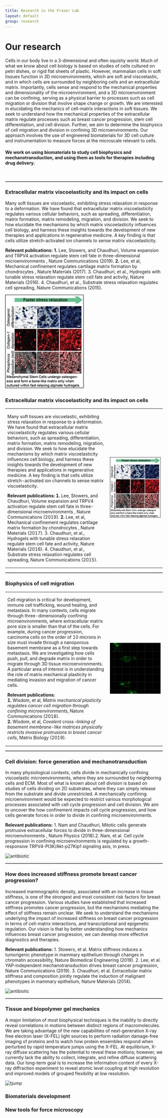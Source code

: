 ```yaml
---
title: Research in the Fraser Lab
layout: default
group: research
---
```


<div class="row">

# Our research
Cells in our body live in a 3-dimensional and often squishy world. Much of what we know about cell biology is based on studies of cells cultured on petri dishes, or rigid flat sheets of plastic. However, mammalian cells in soft tissues function in 3D microenvironments, which are soft and viscoelastic, and in which cells are surrounded by neighboring cells and an extracellular matrix. Importantly, cells sense and respond to the mechanical properties and dimensionality of the microenvironment, and a 3D microenvironment can be confining, serving as a physical barrier to processes such as cell migration or division that involve shape change or growth. We are interested in elucidating the mechanics of cell-matrix interactions in soft tissues. We seek to understand how the mechanical properties of the extracellular matrix regulate processes such as breast cancer progression, stem cell differentiation, and cell division. Further, we aim to determine the biophysics of cell migration and division in confining 3D microenvironments. Our approach involves the use of engineered biomaterials for 3D cell culture and instrumentation to measure forces at the microscale relevant to cells.
<br>
#### We work on using biomaterials to study cell biophysics and mechanotransduction, and using them as tools for therapies including drug delivery. 
<br>


</div>
<hr style="border: none; border-top: 1px dashed #ccc; height: 1px;"/>
<div class="row">

### Extracellular matrix viscoelasticity and its impact on cells
<div class="col-md-7 order-md-1 ">

Many soft tissues are viscoelastic, exhibiting stress relaxation in response to a deformation. We have found that extracellular matrix viscoelasticity regulates various cellular behaviors, such as spreading, differentiation, matrix formation, matrix remodeling, migration, and division. We seek to how elucidate the mechanisms by which matrix viscoelasticity influences cell biology, and harness these insights towards the development of new therapies and applications in regenerative medicine. A key finding is that cells utilize stretch-activated ion channels to sense matrix viscoelasticity.

**Relevant publications:** **1.** Lee, Stowers, and Chaudhuri, Volume expansion and TRPV4 activation regulate stem cell fate in three-dimensional microenvironments , Nature Communications (2019). **2.** Lee, et al, Mechanical confinement regulates cartilage matrix formation by chondrocytes , Nature Materials (2017). 3. Chaudhuri, et al., Hydrogels with tunable stress relaxation regulate stem cell fate and activity, Nature Materials (2016). 4. Chaudhuri, et al., Substrate stress relaxation regulates cell spreading, Nature Communications (2015).

</div>
<div class="col-md-5 order-md-2 align-self-center">
<img src="/static/img/research/RD1.jpg" class="img-fluid" alt="Viscoelasticity">
</div>
</div>

<div class="row">

### Extracellular matrix viscoelasticity and its impact on cells
<table>
<tr>
<td style="width:65%; vertical-align:top;">

Many soft tissues are viscoelastic, exhibiting stress relaxation in response to a deformation. We have found that extracellular matrix viscoelasticity regulates various cellular behaviors, such as spreading, differentiation, matrix formation, matrix remodeling, migration, and division. We seek to how elucidate the mechanisms by which matrix viscoelasticity influences cell biology, and harness these insights towards the development of new therapies and applications in regenerative medicine. A key finding is that cells utilize stretch-activated ion channels to sense matrix viscoelasticity.

**Relevant publications:** 
**1.** Lee, Stowers, and Chaudhuri, Volume expansion and TRPV4 activation regulate stem cell fate in three-dimensional microenvironments , Nature Communications (2019). **2.** Lee, et al, Mechanical confinement regulates cartilage matrix formation by chondrocytes , Nature Materials (2017). 3. Chaudhuri, et al., Hydrogels with tunable stress relaxation regulate stem cell fate and activity, Nature Materials (2016). 4. Chaudhuri, et al., Substrate stress relaxation regulates cell spreading, Nature Communications (2015).
</td>
<td style="width:35%; text-align:right;">
<img src="/static/img/research/RD1.jpg" class="img-fluid" alt="Viscoelasticity">
</td>
</tr>
</table>
<div>

<hr style="border: none; border-top: 1px dashed #ccc; height: 1px;"/>


<!-- 
### Biophysics of cell migration
<div class="col-md-7 order-md-1">
-->
<!-- 
Cell migration is critical for development, immune cell trafficking, wound healing, and metastasis. In many contexts, cells migrate through three-dimensionally confining microenvironments, where extracellular matrix pore size is smaller than that of the cells. For example, during cancer progression, carcinoma cells on the order of 10 microns in size must invade through a nanoporous basement membrane as a first step towards metastasis. We are investigating how cells push, pull, and degrade matrix in order to migrate through 3D tissue microenvironments. A particular area of interest is in understanding the role of matrix mechanical plasticity in mediating invasion and migration of cancer cells.
-->
<!-- 
**Relevant publications:** **1.** Wisdom, et al, Matrix mechanical plasticity regulates cancer cell migration through confining microenvironments, Nature Communications (2018). **2.** Wisdom, et al, Covalent cross-linking of basement membrane-like matrices physically restricts invasive protrusions in breast cancer cells, Matrix Biology (2019).
-->
<!-- 
</div>
<div class="col-md-5 order-md-2 align-self-center">
<img src="/static/img/research/RD2.gif" class="img-fluid" alt="Migration gif">
</div>
</div>
-->
<div class="row">

### Biophysics of cell migration
<table>
<tr>
<td style="width:65%; vertical-align:top;">

Cell migration is critical for development, immune cell trafficking, wound healing, and metastasis. In many contexts, cells migrate through three-dimensionally confining microenvironments, where extracellular matrix pore size is smaller than that of the cells. For example, during cancer progression, carcinoma cells on the order of 10 microns in size must invade through a nanoporous basement membrane as a first step towards metastasis. We are investigating how cells push, pull, and degrade matrix in order to migrate through 3D tissue microenvironments. A particular area of interest is in understanding the role of matrix mechanical plasticity in mediating invasion and migration of cancer cells.

**Relevant publications:**  
**1.** Wisdom, et al, *Matrix mechanical plasticity regulates cancer cell migration through confining microenvironments*, Nature Communications (2018).  
**2.** Wisdom, et al, *Covalent cross-linking of basement membrane-like matrices physically restricts invasive protrusions in breast cancer cells*, Matrix Biology (2019).

</td>
<td style="width:35%; text-align:right;">
<img src="/static/img/research/RD2.gif" alt="Migration gif" style="max-width:100%;">
</td>
</tr>
</table>
<div>

<hr style="border: none; border-top: 1px dashed #ccc; height: 1px;" />

<div class="row">

###  Cell division: force generation and mechanotransduction

<div class="col-md-7 order-md-1 ">

In many physiological contexts, cells divide in mechanically confining viscoelastic microenvironments, where they are surrounded by neighboring cells and ECM. Most of what is known about cell division is based on studies of cells dividing on 2D substrates, where they can simply release from the substrate and divide unrestricted. A mechanically confining microenvironment would be expected to restrict various morphological processes associated with cell cycle progression and cell division. We aim to uncover the how confinement impacts cell cycle progression, and how cells generate forces in order to divide in confining microenvironments.

**Relevant publications:** 1. Nam and Chaudhuri, Mitotic cells generate protrusive extracellular forces to divide in three-dimensional microenvironments , Nature Physics (2018).2. Nam, et al. Cell cycle progression in confining microenvironments is regulated by a growth-responsive TRPV4-PI3K/Akt-p27Kip1 signaling axis, in press.
</div>

<div class="col-md-5 order-md-2 align-self-center">

<img class="img-fluid" src="/static/img/pub/2019_li_pellegrino.jpg" alt="antibiotic">
</div>
</div>
<hr style="border: none; border-top: 1px dashed #ccc; height: 1px;"/>
<div class="row">

### How does increased stiffness promote breast cancer progression?

<div class="col-md-7 order-md-1 ">

Increased mammographic density, associated with an increase in tissue stiffness, is one of the strongest and most consistent risk factors for breast cancer progression. Various studies have established that increased stiffness promotes cancer progression, but the mechanisms mediating the effect of stiffness remain unclear. We seek to understand the mechanisms underlying the impact of increased stiffness on breast cancer progression in terms of cell-matrix interactions, and transcriptional and epigenetic regulation. Our vision is that by better understanding how mechanics influences breast cancer progression, we can develop more effective diagnostics and therapies.

**Relevant publications:** 1. Stowers, et al. Matrix stiffness induces a tumorigenic phenotype in mammary epithelium through changes in chromatin accessibility, Nature Biomedical Engineering (2019). 
2. Lee, et al. YAP-independent mechanotransduction drives breast cancer progression, Nature Communications (2019). 
3. Chaudhuri, et al. Extracellular matrix stiffness and composition jointly regulate the induction of malignant phenotypes in mammary epithelium, Nature Materials (2014).
</div>

<div class="col-md-5 order-md-2 align-self-center">

<img class="img-fluid" src="/static/img/pub/2019_li_pellegrino.jpg" alt="antibiotic">
</div>
</div>
<hr style="border: none; border-top: 1px dashed #ccc; height: 1px;"/>
<div class="row">

### Tissue and biopolymer gel mechanics

<div class="col-md-7 order-md-1">

A major limitation of most biophysical techniques is the inability to directly reveal correlations in motions between distinct regions of macromolecules.
We are taking advantage of the new capabilities of next-generation X-ray free electron laser (X-FEL) light sources to perform radiation damage-free imaging of proteins and to watch how protein ensembles respond when perturbed by rapid temperature jumps using the X-FEL.
At equilibrium, X-ray diffuse scattering has the potential to reveal these motions; however, we currently lack the ability to collect, integrate, and refine diffuse scattering data.
Our long-term goal is to increase the information content of every X-ray diffraction experiment to reveal atomic level coupling at high resolution and improved models of grouped flexibility at low resolution.
</div>

<div class="col-md-5 order-md-2 align-self-center ">
<img class="img-fluid" src="/static/img/pub/2019_thompson.jpg" alt="tjump">
</div>

</div>

### Biomaterials development


### New tools for force microscopy